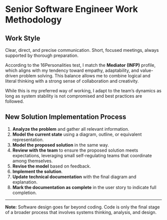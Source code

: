 # Senior Software Engineer Work Methodology

## Work Style
Clear, direct, and precise communication. Short, focused meetings, always supported by thorough preparation.

According to the 16Personalities test, I match the **Mediator (INFP)** profile, which aligns with my tendency toward empathy, adaptability, and value-driven problem solving. This balance allows me to combine logical and literal thinking with a strong sense of collaboration and creativity.

While this is my preferred way of working, I adapt to the team’s dynamics as long as system stability is not compromised and best practices are followed.

## New Solution Implementation Process

1. **Analyze the problem** and gather all relevant information.  
2. **Model the current state** using a diagram, outline, or equivalent representation.  
3. **Model the proposed solution** in the same way.  
4. **Review with the team** to ensure the proposed solution meets expectations, leveraging small self-regulating teams that coordinate among themselves.  
5. **Revise the model** based on feedback.  
6. **Implement the solution**.  
7. **Update technical documentation** with the final diagram and explanation.  
8. **Mark the documentation as complete** in the user story to indicate full completion.  

---

**Note:** Software design goes far beyond coding. Code is only the final stage of a broader process that involves systems thinking, analysis, and design.
